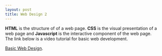 ```yaml
---
layout: post
title: Web Design 2
---
```


**HTML** is the structure of of a web page. **CSS** is the visual presentation of a web page and **Javascript** is the interactive component of the web page. The link below is a video tutorial for basic web development.

[Basic Web Design](https://www.youtube.com/watch?v=3JluqTojuME).
